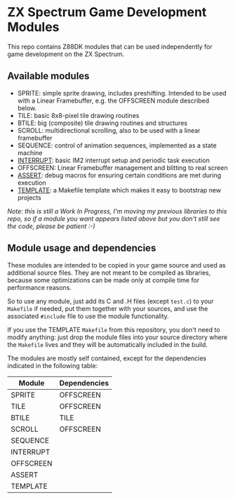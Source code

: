 # ZX Spectrum Game Development Modules

This repo contains Z88DK modules that can be used independently for game development on the ZX Spectrum.

## Available modules

- SPRITE: simple sprite drawing, includes preshifting. Intended to be used with a Linear Framebuffer, e.g. the OFFSCREEN module described below.
- TILE: basic 8x8-pixel tile drawing routines
- BTILE: big (composite) tile drawing routines and structures
- SCROLL: multidirectional scrolling, also to be used with a linear framebuffer
- SEQUENCE: control of animation sequences, implemented as a state machine
- [INTERRUPT](src/interrupt): basic IM2 interrupt setup and periodic task execution
- OFFSCREEN: Linear Framebuffer management and blitting to real screen
- [ASSERT](src/assert/): debug macros for ensuring certain conditions are met during execution
- [TEMPLATE](src/template/): a Makefile template which makes it easy to bootstrap new projects

_Note: this is still a Work In Progress, I'm moving my previous libraries to this repo, so if a module you want appears listed above but you don't still see the code, please be patient :-)_

## Module usage and dependencies

These modules are intended to be copied in your game source and used as additional source files. They are not meant to be compiled as libraries, because some optimizations can be made only at compile time for performance reasons.

So to use any module, just add its C and .H files (except `test.c`) to your `Makefile` if needed, put them together with your sources, and use the associated `#include` file to use the module functionality.

If you use the TEMPLATE `Makefile` from this repository, you don't need to modify anything: just drop the module files into your source directory where the `Makefile` lives and they will be automatically included in the build.

The modules are mostly self contained, except for the dependencies indicated in the following table:

| Module    | Dependencies |
|-----------|--------------|
| SPRITE    | OFFSCREEN    |
| TILE      | OFFSCREEN    |
| BTILE     | TILE         |
| SCROLL    | OFFSCREEN    |
| SEQUENCE  |              |
| INTERRUPT |              |
| OFFSCREEN |              |
| ASSERT    |              |
| TEMPLATE  |              |
